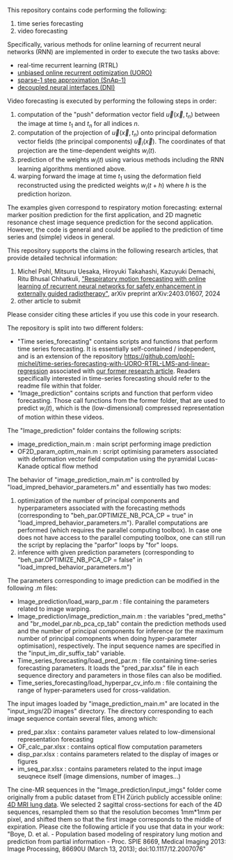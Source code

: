 This repository contains code performing the following:
1. time series forecasting
2. video forecasting

Specifically, various methods for online learning of recurrent neural networks (RNN) are implemented in order to execute the two tasks above:
 - real-time recurrent learning (RTRL)
 - [unbiased online recurrent optimization (UORO)](https://arxiv.org/abs/1702.05043)
 - [sparse-1 step approximation (SnAp-1)](https://arxiv.org/abs/2006.07232)
 - [decoupled neural interfaces (DNI)](http://proceedings.mlr.press/v70/jaderberg17a.html)

Video forecasting is executed by performing the following steps in order:
1. computation of the "push" deformation vector field ${\vec{u}(\vec{x}, t_n)}$ between the image at time $t_1$ and $t_n$ for all indices $n$.
2. computation of the projection of ${\vec{u}(\vec{x}, t_n)}$ onto principal deformation vector fields (the principal components) ${\vec{u}_i(\vec{x})}$. The coordinates of that projection are the time-dependent weights $w_i(t)$.
3. prediction of the weights $w_i(t)$ using various methods including the RNN learning algorithms mentioned above.
4. warping forward the image at time $t_1$ using the deformation field reconstructed using the predicted weights $w_i(t+h)$ where $h$ is the prediction horizon.

The examples given correspond to respiratory motion forecasting: external marker position prediction for the first application, and 2D magnetic resonance chest image sequence prediction for the second application. However, the code is general and could be applied to the prediction of time series and (simple) videos in general.   

This repository supports the claims in the following research articles, that provide detailed technical information:
1. Michel Pohl, Mitsuru Uesaka, Hiroyuki Takahashi, Kazuyuki Demachi, Ritu Bhusal Chhatkuli, ["Respiratory motion forecasting with online learning of recurrent neural networks for safety enhancement in externally guided radiotherapy"](https://arxiv.org/abs/2403.01607), arXiv preprint arXiv:2403.01607, 2024  
2. other article to submit

Please consider citing these articles if you use this code in your research.

The repository is split into two different folders:
 - "Time series_forecasting" contains scripts and functions that perform time series forecasting. It is essentially self-contained / independent, and is an extension of the repository https://github.com/pohl-michel/time-series-forecasting-with-UORO-RTRL-LMS-and-linear-regression associated with [our former research article](https://arxiv.org/abs/2106.01100). Readers specifically interested in time-series forecasting should refer to the readme file within that folder.
 - "Image_prediction" contains scripts and function that perform video forecasting. Those call functions from the former folder, that are used to predict $w_i(t)$, which is the (low-dimensional) compressed representation of motion within these videos.

The "Image_prediction" folder contains the following scripts:
 - image_prediction_main.m : main script performing image prediction 
 - OF2D_param_optim_main.m : script optimising parameters associated with deformation vector field computation using the pyramidal Lucas-Kanade optical flow method

The behavior of "image_prediction_main.m" is controlled by "load_impred_behavior_parameters.m" and essentially has two modes:
 1. optimization of the number of principal components and hyperparameters associated with the forecasting methods (corresponding to "beh_par.OPTIMIZE_NB_PCA_CP = true" in "load_impred_behavior_parameters.m"). Parallel computations are performed (which requires the parallel computing toolbox). In case one does not have access to the parallel computing toolbox, one can still run the script by replacing the "parfor" loops by "for" loops.
 2. inference with given prediction parameters (corresponding to "beh_par.OPTIMIZE_NB_PCA_CP = false" in "load_impred_behavior_parameters.m")

The parameters corresponding to image prediction can be modified in the following .m files:
 - Image_prediction/load_warp_par.m : file containing the parameters related to image warping.
 - Image_prediction/image_prediction_main.m : the variables "pred_meths" and "br_model_par.nb_pca_cp_tab" contain the prediction methods used and the number of principal components for inference (or the maximum number of principal comopnents when doing hyper-parameter optimisation), respectively. The input sequence names are specified in the "input_im_dir_suffix_tab" variable.
 - Time_series_forecasting/load_pred_par.m : file containing time-series forecasting parameters. It loads the "pred_par.xlsx" file in each sequence directory and parameters in those files can also be modified.
 - Time_series_forecasting/load_hyperpar_cv_info.m : file containing the range of hyper-parameters used for cross-validation.

The input images loaded by "image_prediction_main.m" are located in the "input_imgs/2D images" directory. The directory corresponding to each image sequence contain several files, among which:
 - pred_par.xlsx : contains parameter values related to low-dimensional representation forecasting
 - OF_calc_par.xlsx : contains optical flow computation parameters
 - disp_par.xlsx : contains parameters related to the display of images or figures 
 - im_seq_par.xlsx : contains parameters related to the input image seuqnece itself (image dimensions, number of images...)

The cine-MR sequences in the "Image_prediction/input_imgs" folder come originally from a public dataset from ETH Zürich publicly accessible online: [4D MRI lung data](https://bmic.ee.ethz.ch/research/datasets.html).
We selected 2 sagittal cross-sections for each of the 4D sequences, resampled them so that the resolution becomes 1mm*1mm per pixel, and shifted them so that the first image corresponds to the middle of expiration. Please cite the following article if you use that data in your work: "Boye, D. et al. - Population based modeling of respiratory lung motion and prediction from partial information - Proc. SPIE 8669, Medical Imaging 2013: Image Processing, 86690U (March 13, 2013); doi:10.1117/12.2007076"